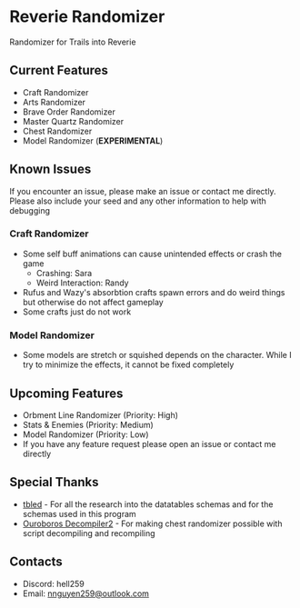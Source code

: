 # Reverie Randomizer

Randomizer for Trails into Reverie

## Current Features

- Craft Randomizer
- Arts Randomizer
- Brave Order Randomizer
- Master Quartz Randomizer
- Chest Randomizer
- Model Randomizer (**EXPERIMENTAL**)

## Known Issues

If you encounter an issue, please make an issue or contact me directly. Please also include your seed and any other information to help with debugging

### Craft Randomizer

- Some self buff animations can cause unintended effects or crash the game
  - Crashing: Sara
  - Weird Interaction: Randy
- Rufus and Wazy's absorbtion crafts spawn errors and do weird things but otherwise do not affect gameplay
- Some crafts just do not work

### Model Randomizer

- Some models are stretch or squished depends on the character. While I try to minimize the effects, it cannot be fixed completely

## Upcoming Features

- Orbment Line Randomizer (Priority: High)
- Stats & Enemies (Priority: Medium)
- Model Randomizer (Priority: Low)
- If you have any feature request please open an issue or contact me directly

## Special Thanks

- [tbled](https://git.sr.ht/~quf/tocs/tree/trunk/tbled/README.md) - For all the research into the datatables schemas and for the schemas used in this program
- [Ouroboros Decompiler2](https://github.com/Ouroboros/Falcom) - For making chest randomizer possible with script decompiling and recompiling

## Contacts

- Discord: hell259
- Email: <nnguyen259@outlook.com>
